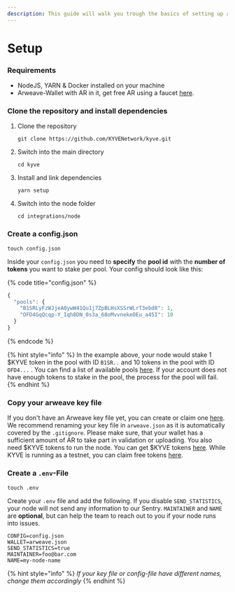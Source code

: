 ```yaml
---
description: This guide will walk you trough the basics of setting up a KYVE node
---
```


# Setup

### Requirements

* NodeJS, YARN & Docker installed on your machine
* Arweave-Wallet with AR in it, get free AR using a faucet [here](https://faucet.arweave.net/).

### Clone the repository and install dependencies

1. Clone the repository

   ```text
   git clone https://github.com/KYVENetwork/kyve.git
   ```

2. Switch into the main directory

   ```text
   cd kyve
   ```

3. Install and link dependencies

   ```text
   yarn setup
   ```

4. Switch into the node folder

   ```text
   cd integrations/node
   ```

### Create a config.json

```text
touch config.json
```

Inside your `config.json` you need to **specify** the **pool id** with the **number of tokens** you want to stake per pool. Your config should look like this:

{% code title="config.json" %}
```javascript
{
  "pools": {
    "B1SRLyFzWJjeA0ywW41Qu1j7ZpBLHsXSSrWLrT3ebd8": 1,
    "OFD4GqQcqp-Y_Iqh8DN_0s3a_68oMvvnekeOEu_a45I": 10
  }
}
```
{% endcode %}

{% hint style="info" %}
In the example above, your node would stake 1 $KYVE token in the pool with ID `B1SR..` and 10 tokens in the pool with ID `OFD4...` . You can find a list of available pools [here](https://kyve.network/gov/pools). If your account does not have enough tokens to stake in the pool, the process for the pool will fail.
{% endhint %}

### Copy your arweave key file

If you don't have an Arweave key file yet, you can create or claim one [here](https://arweave.org). We recommend renaming your key file in `arweave.json` as it is automatically covered by the `.gitignore`. Please make sure, that your wallet has a sufficient amount of AR to take part in validation or uploading. You also need $KYVE tokens to run the node. You can get $KYVE tokens [here](../usdkyve-token.md#get-free-tokens). While KYVE is running as a testnet, you can claim free tokens [here](../usdkyve-token.md#get-free-tokens).

### Create a `.env`-File

```text
touch .env
```

Create your `.env` file and add the following. If you disable `SEND_STATISTICS`, your node will not send any information to our Sentry. `MAINTAINER` and `NAME` are **optional**, but can help the team to reach out to you if your node runs into issues.

```text
CONFIG=config.json
WALLET=arweave.json
SEND_STATISTICS=true
MAINTAINER=foo@bar.com
NAME=my-node-name
```

{% hint style="info" %}
_If your key file or config-file have different names, change them accordingly_
{% endhint %}

